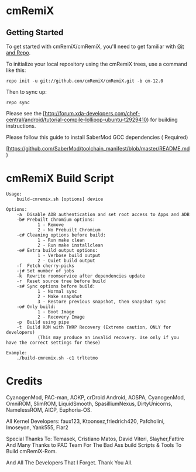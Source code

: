cmRemiX
===========

Getting Started
---------------

To get started with cmRemiX/cmRemiX, you'll need to get
familiar with [Git and Repo](http://source.android.com/source/using-repo.html).

To initialize your local repository using the cmRemiX trees, use a command like this:

    repo init -u git://github.com/cmRemiX/cmRemiX.git -b cm-12.0

Then to sync up:

    repo sync

Please see the [http://forum.xda-developers.com/chef-central/android/tutorial-compile-lollipop-ubuntu-t2929410) for building instructions.

Please follow this guide to install SaberMod GCC dependencies ( Required)

[https://github.com/SaberMod/toolchain_manifest/blob/master/README.md)

cmRemiX Build Script
====================

    Usage:
        build-cmremix.sh [options] device

    Options:
        -a  Disable ADB authentication and set root access to Apps and ADB
        -b# Prebuilt Chromium options:
                1 - Remove
                2 - No Prebuilt Chromium
        -c# Cleaning options before build:
                1 - Run make clean
                2 - Run make installclean
        -e# Extra build output options:
                1 - Verbose build output
                2 - Quiet build output
        -f  Fetch cherry-picks
        -j# Set number of jobs
        -k  Rewrite roomservice after dependencies update
        -r  Reset source tree before build
        -s# Sync options before build:
                1 - Normal sync
                2 - Make snapshot
                3 - Restore previous snapshot, then snapshot sync
        -o# Only build:
                1 - Boot Image
                2 - Recovery Image
        -p  Build using pipe
        -t  Build ROM with TWRP Recovery (Extreme caution, ONLY for developers)
                (This may produce an invalid recovery. Use only if you have the correct settings for these)

    Example:
        ./build-cmremix.sh -c1 trltetmo


Credits 
========

CyanogenMod, PAC-man, AOKP, crDroid Android, AOSPA, CyanogenMod, OmniROM, SlimROM, LiquidSmooth, SpasilliumNexus, DirtyUnicorns, NamelessROM, AICP, Euphoria-OS.

All Kernel Developers: faux123, Ktoonsez,friedrich420, Pafcholini, Imoseyon, Yank555, Flar2

Special Thanks To: Temasek, Cristiano Matos, David Viteri, Slayher,Fattire And Many Thanks to PAC Team For The Bad Ass build Scripts & Tools To Build cmRemiX-Rom.

And All The Developers That I Forget. Thank You All.
